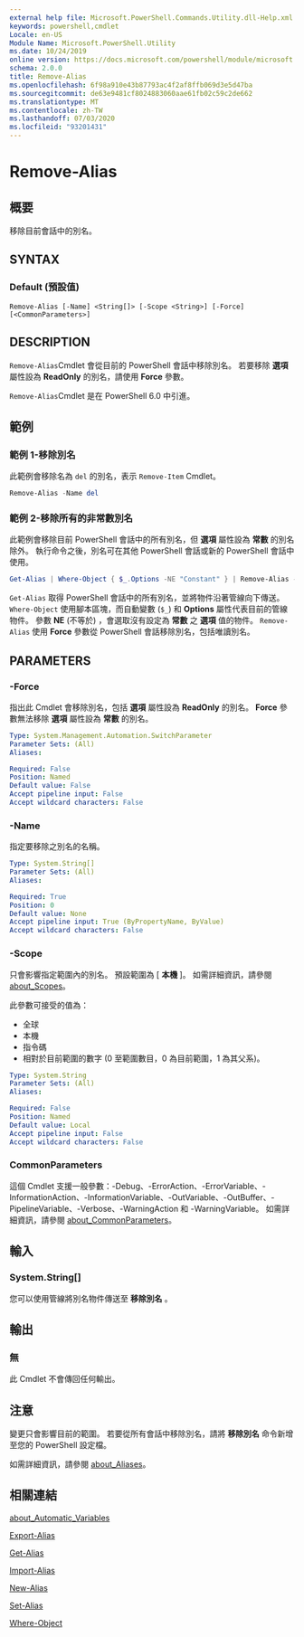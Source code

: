 ```yaml
---
external help file: Microsoft.PowerShell.Commands.Utility.dll-Help.xml
keywords: powershell,cmdlet
Locale: en-US
Module Name: Microsoft.PowerShell.Utility
ms.date: 10/24/2019
online version: https://docs.microsoft.com/powershell/module/microsoft.powershell.utility/remove-alias?view=powershell-7&WT.mc_id=ps-gethelp
schema: 2.0.0
title: Remove-Alias
ms.openlocfilehash: 6f98a910e43b87793ac4f2af8ffb069d3e5d47ba
ms.sourcegitcommit: de63e9481cf8024883060aae61fb02c59c2de662
ms.translationtype: MT
ms.contentlocale: zh-TW
ms.lasthandoff: 07/03/2020
ms.locfileid: "93201431"
---
```

# Remove-Alias

## 概要
移除目前會話中的別名。

## SYNTAX

### Default (預設值)

```
Remove-Alias [-Name] <String[]> [-Scope <String>] [-Force] [<CommonParameters>]
```

## DESCRIPTION

`Remove-Alias`Cmdlet 會從目前的 PowerShell 會話中移除別名。 若要移除 **選項** 屬性設為 **ReadOnly** 的別名，請使用 **Force** 參數。

`Remove-Alias`Cmdlet 是在 PowerShell 6.0 中引進。

## 範例

### 範例 1-移除別名

此範例會移除名為 `del` 的別名，表示 `Remove-Item` Cmdlet。

```powershell
Remove-Alias -Name del
```

### 範例 2-移除所有的非常數別名

此範例會移除目前 PowerShell 會話中的所有別名，但 **選項** 屬性設為 **常數** 的別名除外。 執行命令之後，別名可在其他 PowerShell 會話或新的 PowerShell 會話中使用。

```powershell
Get-Alias | Where-Object { $_.Options -NE "Constant" } | Remove-Alias -Force
```

`Get-Alias` 取得 PowerShell 會話中的所有別名，並將物件沿著管線向下傳送。
`Where-Object` 使用腳本區塊，而自動變數 (`$_`) 和 **Options** 屬性代表目前的管線物件。 參數 **NE** (不等於) ，會選取沒有設定為 **常數** 之 **選項** 值的物件。 `Remove-Alias` 使用 **Force** 參數從 PowerShell 會話移除別名，包括唯讀別名。

## PARAMETERS

### -Force

指出此 Cmdlet 會移除別名，包括 **選項** 屬性設為 **ReadOnly** 的別名。 **Force** 參數無法移除 **選項** 屬性設為 **常數** 的別名。

```yaml
Type: System.Management.Automation.SwitchParameter
Parameter Sets: (All)
Aliases:

Required: False
Position: Named
Default value: False
Accept pipeline input: False
Accept wildcard characters: False
```

### -Name

指定要移除之別名的名稱。

```yaml
Type: System.String[]
Parameter Sets: (All)
Aliases:

Required: True
Position: 0
Default value: None
Accept pipeline input: True (ByPropertyName, ByValue)
Accept wildcard characters: False
```

### -Scope

只會影響指定範圍內的別名。 預設範圍為 [ **本機** ]。 如需詳細資訊，請參閱 [about_Scopes](../microsoft.powershell.core/about/about_scopes.md)。

此參數可接受的值為：

- 全球
- 本機
- 指令碼
- 相對於目前範圍的數字 (0 至範圍數目，0 為目前範圍，1 為其父系)。

```yaml
Type: System.String
Parameter Sets: (All)
Aliases:

Required: False
Position: Named
Default value: Local
Accept pipeline input: False
Accept wildcard characters: False
```

### CommonParameters

這個 Cmdlet 支援一般參數：-Debug、-ErrorAction、-ErrorVariable、-InformationAction、-InformationVariable、-OutVariable、-OutBuffer、-PipelineVariable、-Verbose、-WarningAction 和 -WarningVariable。 如需詳細資訊，請參閱 [about_CommonParameters](https://go.microsoft.com/fwlink/?LinkID=113216)。

## 輸入

### System.String[]

您可以使用管線將別名物件傳送至 **移除別名** 。

## 輸出

### 無

此 Cmdlet 不會傳回任何輸出。

## 注意

變更只會影響目前的範圍。 若要從所有會話中移除別名，請將 **移除別名** 命令新增至您的 PowerShell 設定檔。

如需詳細資訊，請參閱 [about_Aliases](../microsoft.powershell.core/about/about_aliases.md)。

## 相關連結

[about_Automatic_Variables](../Microsoft.PowerShell.Core/About/about_Automatic_Variables.md)

[Export-Alias](Export-Alias.md)

[Get-Alias](Get-Alias.md)

[Import-Alias](Import-Alias.md)

[New-Alias](New-Alias.md)

[Set-Alias](Set-Alias.md)

[Where-Object](../Microsoft.PowerShell.Core/Where-Object.md)
